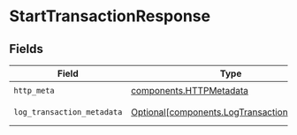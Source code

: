 # StartTransactionResponse


## Fields

| Field                                                                                            | Type                                                                                             | Required                                                                                         | Description                                                                                      |
| ------------------------------------------------------------------------------------------------ | ------------------------------------------------------------------------------------------------ | ------------------------------------------------------------------------------------------------ | ------------------------------------------------------------------------------------------------ |
| `http_meta`                                                                                      | [components.HTTPMetadata](../../models/components/httpmetadata.md)                               | :heavy_check_mark:                                                                               | N/A                                                                                              |
| `log_transaction_metadata`                                                                       | [Optional[components.LogTransactionMetadata]](../../models/components/logtransactionmetadata.md) | :heavy_minus_sign:                                                                               | StartTransaction 200 response                                                                    |